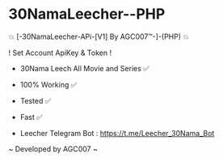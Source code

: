 # 30NamaLeecher--PHP

💥 [-30NamaLeecher-APi-[V1] By AGC007™-]-(PHP) 💥

! Set Account ApiKey & Token !

- 30Nama Leech All Movie and Series ✅
- 100% Working ✅
- Tested ✅
- Fast ✅


- Leecher Telegram Bot : https://t.me/Leecher_30Nama_Bot


~ Developed by AGC007 ~
